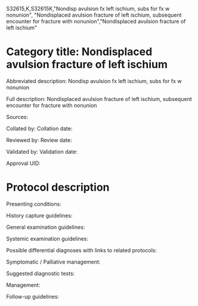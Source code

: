 S32615,K,S32615K,"Nondisp avulsion fx left ischium, subs for fx w nonunion", "Nondisplaced avulsion fracture of left ischium, subsequent encounter for fracture with nonunion","Nondisplaced avulsion fracture of left ischium"
# Category title: Nondisplaced avulsion fracture of left ischium

Abbreviated description: Nondisp avulsion fx left ischium, subs for fx w nonunion

Full description: Nondisplaced avulsion fracture of left ischium, subsequent encounter for fracture with nonunion

Sources:

Collated by:
Collation date:

Reviewed by:
Review date:

Validated by:
Validation date:

Approval UID:

# Protocol description

Presenting conditions:

History capture guidelines:

General examination guidelines:

Systemic examination guidelines:

Possible differential diagnoses with links to related protocols:

Symptomatic / Palliative management:

Suggested diagnostic tests:

Management:

Follow-up guidelines:
